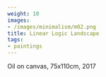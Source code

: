 ```yaml
---
weight: 10
images:
- /images/minimalism/m02.png
title: Linear Logic Landscape
tags:
- paintings
---
```

Oil on canvas, 75x110cm, 2017
